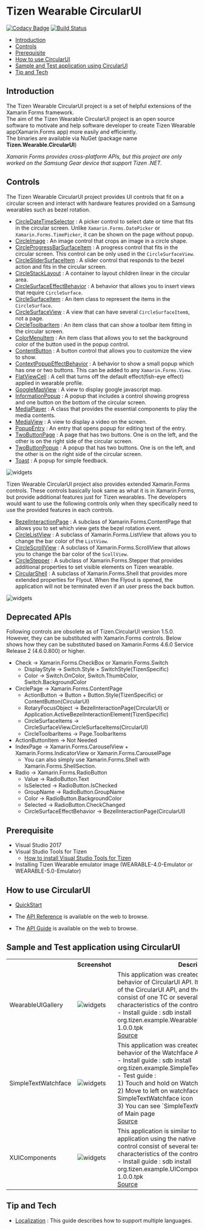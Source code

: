 # Tizen Wearable CircularUI

[![Codacy Badge](https://api.codacy.com/project/badge/Grade/24e666da9e2d42dfbf868831492efc81)](https://app.codacy.com/app/TizenNET/Tizen.CircularUI?utm_source=github.com&utm_medium=referral&utm_content=Samsung/Tizen.CircularUI&utm_campaign=Badge_Grade_Dashboard)
[![Build Status](https://api.travis-ci.org/Samsung/Tizen.CircularUI.svg?branch=master)](https://travis-ci.org/Samsung/Tizen.CircularUI)

- [Introduction](#introduction)
- [Controls](#controls)
- [Prerequisite](#prerequisite)
- [How to use CircularUI](#how-to-use-circularui)
- [Sample and Test application using CircularUI](#sample-and-test-application-using-circularui)
- [Tip and Tech](#tip-and-tech)

## Introduction
The Tizen Wearable CircularUI project is a set of helpful extensions of the Xamarin Forms framework.<br>
The aim of the Tizen Wearable CircularUI project is an open source software to motivate and help software developer to create Tizen Wearable app(Xamarin.Forms app) more easily and efficiently.<br> 
The binaries are available via NuGet (package name **Tizen.Wearable.CircularUI**)<br>

_Xamarin Forms provides cross-platform APIs, but this project are only worked on the Samsung Gear device that support Tizen .NET._ 

## Controls

The Tizen Wearable CircularUI project provides UI controls that fit on a circular screen and interact with hardware features provided on a Samsung wearables such as bezel rotation.

- [CircleDateTimeSelector](https://samsung.github.io/Tizen.CircularUI/api/Tizen.Wearable.CircularUI.Forms.CircleDateTimeSelector.html) : A picker control to select date or time that fits in the circular screen. Unlike `Xamarin.Forms.DatePicker` or `Xamarin.Forms.TimePicker`, it can be shown on the page without popup.
- [CircleImage](https://samsung.github.io/Tizen.CircularUI/api/Tizen.Wearable.CircularUI.Forms.CircleImage.html) : An image control that crops an image in a circle shape.
- [CircleProgressBarSurfaceItem](https://samsung.github.io/Tizen.CircularUI/api/Tizen.Wearable.CircularUI.Forms.CircleProgressBarSurfaceItem.html) : A progress control that fits in the circular screen. This control can be only used in the `CircleSurfaceView`.
- [CircleSliderSurfaceItem](https://samsung.github.io/Tizen.CircularUI/api/Tizen.Wearable.CircularUI.Forms.CircleSliderSurfaceItem.html) : A slider control that responds to the bezel action and fits in the circular screen.
- [CircleStackLayout](https://samsung.github.io/Tizen.CircularUI/api/Tizen.Wearable.CircularUI.Forms.CircleStackLayout.html) : A container to layout children linear in the circular area.
- [CircleSurfaceEffectBehavior](https://samsung.github.io/Tizen.CircularUI/api/Tizen.Wearable.CircularUI.Forms.CircleSurfaceEffectBehavior.html) : A behavior that allows you to insert views that require `CircleSurface`.
- [CircleSurfaceItem](https://samsung.github.io/Tizen.CircularUI/api/Tizen.Wearable.CircularUI.Forms.CircleSurfaceItem.html) : An item class to represent the items in the `CircleSurface`.
- [CircleSurfaceView](https://samsung.github.io/Tizen.CircularUI/api/Tizen.Wearable.CircularUI.Forms.CircleSurfaceView.html) : A view that can have several `CircleSurfaceItem`s, not a page.
- [CircleToolbarItem](https://samsung.github.io/Tizen.CircularUI/api/Tizen.Wearable.CircularUI.Forms.CircleToolbarItem.html) : An item class that can show a toolbar item fitting in the circular screen.
- [ColorMenuItem](https://samsung.github.io/Tizen.CircularUI/api/Tizen.Wearable.CircularUI.Forms.ColorMenuItem.html) : An item class that allows you to set the background color of the button used in the popup control.
- [ContentButton](https://samsung.github.io/Tizen.CircularUI/api/Tizen.Wearable.CircularUI.Forms.ContentButton.html) : A button control that allows you to customize the view to show.
- [ContextPopupEffectBehavior](https://samsung.github.io/Tizen.CircularUI/api/Tizen.Wearable.CircularUI.Forms.ContextPopupEffectBehavior.html) : A behavior to show a small popup which has one or two buttons. This can be added to any `Xamarin.Forms.View`.
- [FlatViewCell](https://samsung.github.io/Tizen.CircularUI/api/Tizen.Wearable.CircularUI.Forms.FlatViewCell.html) : A cell that turns off the default effect(fish-eye effect) applied in wearable profile.
- [GoogleMapView](https://samsung.github.io/Tizen.CircularUI/api/Tizen.Wearable.CircularUI.Forms.GoogleMapView.html) : A view to display google javascript map.
- [InformationPopup](https://samsung.github.io/Tizen.CircularUI/api/Tizen.Wearable.CircularUI.Forms.InformationPopup.html) : A popup that includes a control showing progress and one button on the bottom of the circular screen.
- [MediaPlayer](https://samsung.github.io/Tizen.CircularUI/api/Tizen.Wearable.CircularUI.Forms.MediaPlayer.html) : A class that provides the essential components to play the media contents.
- [MediaView](https://samsung.github.io/Tizen.CircularUI/api/Tizen.Wearable.CircularUI.Forms.MediaView.html) : A view to display a video on the screen.
- [PopupEntry](https://samsung.github.io/Tizen.CircularUI/api/Tizen.Wearable.CircularUI.Forms.PopupEntry.html) : An entry that opens popup for editing text of the entry.
- [TwoButtonPage](https://samsung.github.io/Tizen.CircularUI/api/Tizen.Wearable.CircularUI.Forms.TwoButtonPage.html) : A page that has two buttons. One is on the left, and the other is on the right side of the circular screen.
- [TwoButtonPopup](https://samsung.github.io/Tizen.CircularUI/api/Tizen.Wearable.CircularUI.Forms.TwoButtonPopup.html) : A popup that has two buttons. One is on the left, and the other is on the right side of the circular screen.
- [Toast](https://samsung.github.io/Tizen.CircularUI/api/Tizen.Wearable.CircularUI.Forms.Toast.html) : A popup for simple feedback.<br/>

![widgets](doc/design/data/cui_widgets.png)

Tizen Wearable CircularUI project also provides extended Xamarin.Forms controls.
These controls basically look same as what it is in Xamarin.Forms, but provide additional features just for Tizen wearables. The developers would want to use the following controls only when they specifically need to use the provided features in each controls.

- [BezelInteractionPage](https://samsung.github.io/Tizen.CircularUI/api/Tizen.Wearable.CircularUI.Forms.BezelInteractionPage.html) : A subclass of Xamarin.Forms.ContentPage that allows you to set which view gets the bezel rotation event.
- [CircleListView](https://samsung.github.io/Tizen.CircularUI/api/Tizen.Wearable.CircularUI.Forms.CircleListView.html) : A subclass of Xamarin.Forms.ListView that allows you to change the bar color of the `ListView`.
- [CircleScrollView](https://samsung.github.io/Tizen.CircularUI/api/Tizen.Wearable.CircularUI.Forms.CircleScrollView.html) : A subclass of Xamarin.Forms.ScrollView that allows you to change the bar color of the `ScollView`.
- [CircleStepper](https://samsung.github.io/Tizen.CircularUI/api/Tizen.Wearable.CircularUI.Forms.CircleStepper.html) : A subclass of Xamarin.Forms.Stepper that provides additional properties to set visible elements on Tizen wearable.
- [CircularShell](https://samsung.github.io/Tizen.CircularUI/api/Tizen.Wearable.CircularUI.Forms.CircularShell.html) : A subclass of Xamarin.Forms.Shell that provides more extended properties for Flyout. When the Flyout is opened, the application will not be terminated even if an user press the back button. <br />

![widgets](doc/design/data/cui_widgets2.png)

## Deprecated APIs
Following controls are obsolete as of Tizen.CircularUI version 1.5.0.<br/>
However, they can be substituted with Xamarin.Forms controls. Below shows how they can be substituted based on Xamarin.Forms 4.6.0 Service Release 2 (4.6.0.800) or higher.

- Check → Xamarin.Forms.CheckBox or Xamarin.Forms.Switch
    - DisplayStyle → Switch.Style + SwitchStyle(TizenSpecific)
	- Color → Switch.OnColor, Switch.ThumbColor, Switch.BackgroundColor
- CirclePage → Xamarin.Forms.ContentPage
    - ActionButton → Button + Button.Style(TizenSpecific) or ContentButton(CircularUI)
	- RotaryFocusObject → BezelInteractionPage(CircularUI) or Application.ActiveBezelInteractionElement(TizenSpecific)
	- CircleSurfaceItems → CircleSurfaceView.CircleSurfaceItems(CircularUI)
	- CircleToolbarItems → Page.ToolbarItems
- ActionButtonItem → Not Needed
- IndexPage → Xamarin.Forms.CarouselView + Xamarin.Forms.IndicatorView or Xamarin.Forms.CarouselPage
    - You can also simply use Xamarin.Forms.Shell with Xamarin.Forms.ShellSection.
- Radio → Xamarin.Forms.RadioButton
	- Value → RadioButton.Text
	- IsSelected → RadioButton.IsChecked
	- GroupName → RadioButton.GroupName
	- Color → RadioButton.BackgroundColor
	- Selected → RadioButton.CheckChanged
	- CircleSurfaceEffectBehavior → BezelInteractionPage(CircularUI)

## Prerequisite

 - Visual Studio 2017
 - Visual Studio Tools for Tizen
     - [How to install Visual Studio Tools for Tizen](https://developer.tizen.org/development/visual-studio-tools-tizen/installing-visual-studio-tools-tizen)
 - Installing Tizen Wearable emulator image (WEARABLE-4.0-Emulator or WEARABLE-5.0-Emulator)

## How to use CircularUI

- [QuickStart](doc/guide/Quickstart.md)

- The [API Reference](https://samsung.github.io/Tizen.CircularUI/api/index.html) is available on the web to browse.
- The [API Guide](https://samsung.github.io/Tizen.CircularUI/index.html) is available on the web to browse.

## Sample and Test application using CircularUI

<table>
  <tr>
    <th></th>
    <th>Screenshot</th>
    <th>Description</th>
  </tr>
  <tr>
    <td>WearableUIGallery</td>
    <td><img src="doc/design/data/cui_widgets.png" alt="widgets"></td>
    <td>This application was created to check the basic behavior of CircularUI API. It contains all the controls of the CircularUI API, and the functions of each control consist of one TC or several TCs depending on the characteristics of the control.<br>
    - Install guide : sdb install org.tizen.example.WearableUIGallery.Tizen.Wearable-1.0.0.tpk <br>
    <a href="https://github.com/Samsung/Tizen.CircularUI/tree/master/test/WearableUIGallery">Source</a></td>
  </tr>
  <tr>
    <td>SimpleTextWatchface</td>
    <td><img src="doc/design/data/SimpleWatchface_1.png" alt="widgets"></td>
    <td>This application was created to check the default behavior of the Watchface API. <br>
    - Install guide : sdb install org.tizen.example.SimpleTextWatchface-1.0.0.tpk <br>
    - Test guide : <br>
    1) Touch and hold on Watchface of Main page <br>
    2) Move to left on watchface list and select SimpleTextWatchface icon <br>
    3) You can see `SimpleTextWatchface` on Watchface of Main page <br>
        <a href="https://github.com/Samsung/Tizen.CircularUI/tree/master/test/SimpleTextWatchface">Source</a> </td>
  </tr>
  <tr>
    <td>XUIComponents</td>
    <td><img src="doc/design/data/XUIComponent.png" alt="widgets"></td>
    <td>This application is similar to the UIComponents application using the native API. The functions of each control consist of several test cases depending on the characteristics of the control. <br>
    - Install guide : sdb install org.tizen.example.UIComponents.Tizen.Wearable-1.0.0.tpk <br>
        <a href="https://github.com/Samsung/Tizen.CircularUI/tree/master/sample/XUIComponents">Source</a></td>
  </tr>
</table>

## Tip and Tech

- [Localization](doc/guide/Localization.md) : This guide describes how to support multiple languages. 
